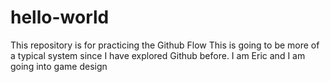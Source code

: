 # hello-world
This repository is for practicing the Github Flow
This is going to be more of a typical system since I have explored Github before. I am Eric and I am going into game design
